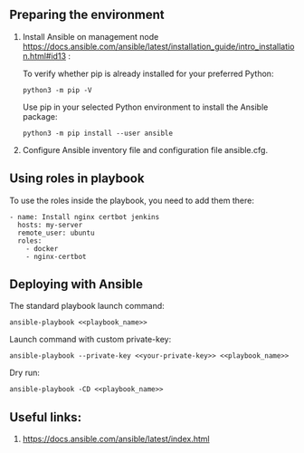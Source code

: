 ## Preparing the environment

1.	Install Ansible on management node https://docs.ansible.com/ansible/latest/installation_guide/intro_installation.html#id13 :

    To verify whether pip is already installed for your preferred Python:
     ```
     python3 -m pip -V
     ```
    
    Use pip in your selected Python environment to install the Ansible package:
    ```
    python3 -m pip install --user ansible
    ```

2.	Configure Ansible inventory file and configuration file ansible.cfg.


## Using roles in playbook

To use the roles inside the playbook, you need to add them there:
```
- name: Install nginx certbot jenkins
  hosts: my-server
  remote_user: ubuntu
  roles:
    - docker
    - nginx-certbot

```


## Deploying with Ansible
The standard playbook launch command: 

```
ansible-playbook <<playbook_name>>

```
Launch command with custom private-key:

```
ansible-playbook --private-key <<your-private-key>> <<playbook_name>>

```
Dry run:

```
ansible-playbook -CD <<playbook_name>>

```

## Useful links:
1.	https://docs.ansible.com/ansible/latest/index.html 